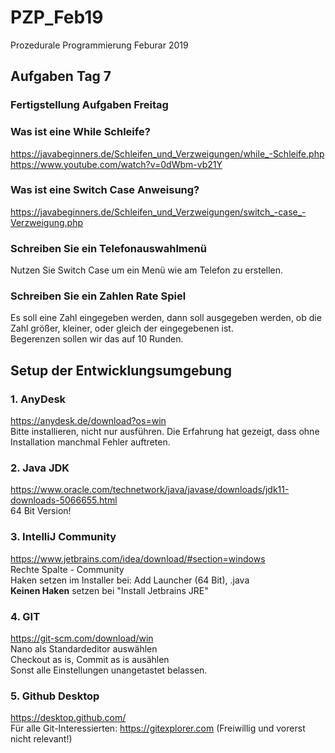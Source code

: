 # PZP_Feb19
Prozedurale Programmierung Feburar 2019
## Aufgaben Tag 7

### Fertigstellung Aufgaben Freitag
### Was ist eine While Schleife? 
https://javabeginners.de/Schleifen_und_Verzweigungen/while_-Schleife.php <br>
https://www.youtube.com/watch?v=0dWbm-vb21Y
### Was ist eine Switch Case Anweisung?
https://javabeginners.de/Schleifen_und_Verzweigungen/switch_-case_-Verzweigung.php
### Schreiben Sie ein Telefonauswahlmenü
Nutzen Sie Switch Case um ein Menü wie am Telefon zu erstellen.
### Schreiben Sie ein Zahlen Rate Spiel
Es soll eine Zahl eingegeben werden, dann soll ausgegeben werden, ob die Zahl größer, kleiner, oder gleich der eingegebenen ist. <br>
Begerenzen sollen wir das auf 10 Runden.


## Setup der Entwicklungsumgebung
### 1. AnyDesk
https://anydesk.de/download?os=win <br>
Bitte installieren, nicht nur ausführen. Die Erfahrung hat gezeigt, dass ohne Installation manchmal Fehler auftreten.

### 2. Java JDK
https://www.oracle.com/technetwork/java/javase/downloads/jdk11-downloads-5066655.html <br>
64 Bit Version!

### 3. IntelliJ Community
https://www.jetbrains.com/idea/download/#section=windows <br>
Rechte Spalte - Community <br>
Haken setzen im Installer bei: Add Launcher (64 Bit), .java <br>
**Keinen Haken** setzen bei "Install Jetbrains JRE"

### 4. GIT
https://git-scm.com/download/win <br>
Nano als Standardeditor auswählen <br>
Checkout as is, Commit as is ausählen <br>
Sonst alle Einstellungen unangetastet belassen.

### 5. Github Desktop
https://desktop.github.com/ <br>
Für alle Git-Interessierten: https://gitexplorer.com (Freiwillig und vorerst nicht relevant!)
